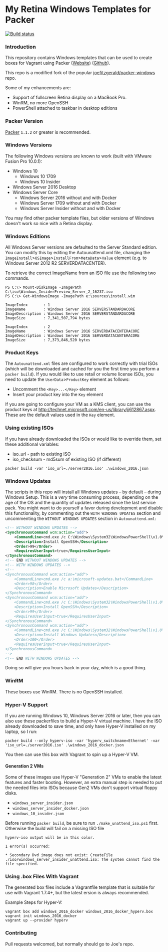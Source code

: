 # My Retina Windows Templates for Packer

[![Build status](https://ci.appveyor.com/api/projects/status/76pea1oexae5ca05?svg=true)](https://ci.appveyor.com/project/StefanScherer/packer-windows)

### Introduction

This repository contains Windows templates that can be used to create boxes for
Vagrant using Packer ([Website](https://www.packer.io))
([Github](https://github.com/mitchellh/packer)).

This repo is a modified fork of the popular
[joefitzgerald/packer-windows](https://github.com/joefitzgerald/packer-windows)
repo.

Some of my enhancements are:

* Support of fullscreen Retina display on a MacBook Pro.
* WinRM, no more OpenSSH
* PowerShell attached to taskbar in desktop editions

### Packer Version

[Packer](https://github.com/mitchellh/packer/blob/master/CHANGELOG.md) `1.1.2`
or greater is recommended.

### Windows Versions

The following Windows versions are known to work (built with VMware Fusion Pro
10.0.1):

* Windows 10
  * Windows 10 1709
  * Windows 10 Insider
* Windows Server 2016 Desktop
* Windows Server Core
  * Windows Server 2016 without and with Docker
  * Windows Server 1709 without and with Docker
  * Windows Server Insider without and with Docker

You may find other packer template files, but older versions of Windows doesn't
work so nice with a Retina display.

### Windows Editions

All Windows Server versions are defaulted to the Server Standard edition. You
can modify this by editing the Autounattend.xml file, changing the
`ImageInstall`>`OSImage`>`InstallFrom`>`MetaData`>`Value` element (e.g. to
Windows Server 2012 R2 SERVERDATACENTER).

To retrieve the correct ImageName from an ISO file use the following two commands.

```
PS C:\> Mount-DiskImage -ImagePath C:\iso\Windows_InsiderPreview_Server_2_16237.iso
PS C:\> Get-WindowsImage -ImagePath e:\sources\install.wim

ImageIndex       : 1
ImageName        : Windows Server 2016 SERVERSTANDARDACORE
ImageDescription : Windows Server 2016 SERVERSTANDARDACORE
ImageSize        : 7,341,507,794 bytes

ImageIndex       : 2
ImageName        : Windows Server 2016 SERVERDATACENTERACORE
ImageDescription : Windows Server 2016 SERVERDATACENTERACORE
ImageSize        : 7,373,846,520 bytes
```

### Product Keys

The `Autounattend.xml` files are configured to work correctly with trial ISOs
(which will be downloaded and cached for you the first time you perform a
`packer build`). If you would like to use retail or volume license ISOs, you
need to update the `UserData`>`ProductKey` element as follows:

* Uncomment the `<Key>...</Key>` element
* Insert your product key into the `Key` element

If you are going to configure your VM as a KMS client, you can use the product
keys at http://technet.microsoft.com/en-us/library/jj612867.aspx. These are the
default values used in the `Key` element.

### Using existing ISOs

If you have already downloaded the ISOs or would like to override them, set
these additional variables:

* iso_url - path to existing ISO
* iso_checksum - md5sum of existing ISO (if different)

```
packer build -var 'iso_url=./server2016.iso' .\windows_2016.json
```

### Windows Updates

The scripts in this repo will install all Windows updates – by default – during
Windows Setup. This is a _very_ time consuming process, depending on the age of
the OS and the quantity of updates released since the last service pack. You
might want to do yourself a favor during development and disable this
functionality, by commenting out the `WITH WINDOWS UPDATES` section and
uncommenting the `WITHOUT WINDOWS UPDATES` section in `Autounattend.xml`:

```xml
<!-- WITHOUT WINDOWS UPDATES -->
<SynchronousCommand wcm:action="add">
    <CommandLine>cmd.exe /c C:\Windows\System32\WindowsPowerShell\v1.0\powershell.exe -File a:\openssh.ps1 -AutoStart</CommandLine>
    <Description>Install OpenSSH</Description>
    <Order>99</Order>
    <RequiresUserInput>true</RequiresUserInput>
</SynchronousCommand>
<!-- END WITHOUT WINDOWS UPDATES -->
<!-- WITH WINDOWS UPDATES -->
<!--
<SynchronousCommand wcm:action="add">
    <CommandLine>cmd.exe /c a:\microsoft-updates.bat</CommandLine>
    <Order>98</Order>
    <Description>Enable Microsoft Updates</Description>
</SynchronousCommand>
<SynchronousCommand wcm:action="add">
    <CommandLine>cmd.exe /c C:\Windows\System32\WindowsPowerShell\v1.0\powershell.exe -File a:\openssh.ps1</CommandLine>
    <Description>Install OpenSSH</Description>
    <Order>99</Order>
    <RequiresUserInput>true</RequiresUserInput>
</SynchronousCommand>
<SynchronousCommand wcm:action="add">
    <CommandLine>cmd.exe /c C:\Windows\System32\WindowsPowerShell\v1.0\powershell.exe -File a:\win-updates.ps1</CommandLine>
    <Description>Install Windows Updates</Description>
    <Order>100</Order>
    <RequiresUserInput>true</RequiresUserInput>
</SynchronousCommand>
-->
<!-- END WITH WINDOWS UPDATES -->
```

Doing so will give you hours back in your day, which is a good thing.

### WinRM

These boxes use WinRM. There is no OpenSSH installed.

### Hyper-V Support

If you are running Windows 10, Windows Server 2016 or later, then you can also use these packerfiles to build
a Hyper-V virtual machine. I have the ISO already downloaded to save time, and
only have Hyper-V installed on my laptop, so I run:

```
packer build --only hyperv-iso -var 'hyperv_switchname=Ethernet' -var 'iso_url=./server2016.iso' .\windows_2016_docker.json
```

You then can use this box with Vagrant to spin up a Hyper-V VM.

#### Generation 2 VMs

Some of these images use Hyper-V "Generation 2" VMs to enable the latest features and faster booting. However, an extra manual step is needed to put the needed files into ISOs because Gen2 VMs don't support virtual floppy disks.

* `windows_server_insider.json`
* `windows_server_insider_docker.json`
* `windows_10_insider.json`

Before running `packer build`, be sure to run `./make_unattend_iso.ps1` first. Otherwise the build will fail on a missing ISO file

```none
hyperv-iso output will be in this color.

1 error(s) occurred:

* Secondary Dvd image does not exist: CreateFile ./iso/windows_server_insider_unattend.iso: The system cannot find the file specified.
```

### Using .box Files With Vagrant

The generated box files include a Vagrantfile template that is suitable for use
with Vagrant 1.7.4+, but the latest ersion is always recommended.

Example Steps for Hyper-V:

```
vagrant box add windows_2016_docker windows_2016_docker_hyperv.box
vagrant init windows_2016_docker
vagrant up --provider hyperv
```

### Contributing

Pull requests welcomed, but normally should go to Joe's repo.
